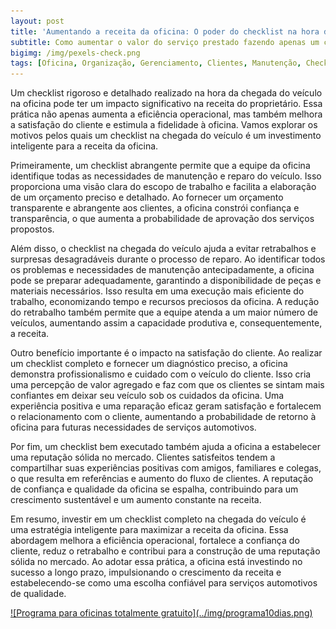 ```yaml
---  
layout: post
title: 'Aumentando a receita da oficina: O poder do checklist na hora da chegada do veículo' 
subtitle: Como aumentar o valor do serviço prestado fazendo apenas um checklist na hora do cliente chegar com seu veículo na sua oficina.
bigimg: /img/pexels-check.png  
tags: [Oficina, Organização, Gerenciamento, Clientes, Manutenção, CheckList, eficiência]  
---
```


Um checklist rigoroso e detalhado realizado na hora da chegada do veículo na oficina pode ter um impacto significativo na receita do proprietário. Essa prática não apenas aumenta a eficiência operacional, mas também melhora a satisfação do cliente e estimula a fidelidade à oficina. Vamos explorar os motivos pelos quais um checklist na chegada do veículo é um investimento inteligente para a receita da oficina.

Primeiramente, um checklist abrangente permite que a equipe da oficina identifique todas as necessidades de manutenção e reparo do veículo. Isso proporciona uma visão clara do escopo de trabalho e facilita a elaboração de um orçamento preciso e detalhado. Ao fornecer um orçamento transparente e abrangente aos clientes, a oficina constrói confiança e transparência, o que aumenta a probabilidade de aprovação dos serviços propostos.

Além disso, o checklist na chegada do veículo ajuda a evitar retrabalhos e surpresas desagradáveis durante o processo de reparo. Ao identificar todos os problemas e necessidades de manutenção antecipadamente, a oficina pode se preparar adequadamente, garantindo a disponibilidade de peças e materiais necessários. Isso resulta em uma execução mais eficiente do trabalho, economizando tempo e recursos preciosos da oficina. A redução do retrabalho também permite que a equipe atenda a um maior número de veículos, aumentando assim a capacidade produtiva e, consequentemente, a receita.

Outro benefício importante é o impacto na satisfação do cliente. Ao realizar um checklist completo e fornecer um diagnóstico preciso, a oficina demonstra profissionalismo e cuidado com o veículo do cliente. Isso cria uma percepção de valor agregado e faz com que os clientes se sintam mais confiantes em deixar seu veículo sob os cuidados da oficina. Uma experiência positiva e uma reparação eficaz geram satisfação e fortalecem o relacionamento com o cliente, aumentando a probabilidade de retorno à oficina para futuras necessidades de serviços automotivos.

Por fim, um checklist bem executado também ajuda a oficina a estabelecer uma reputação sólida no mercado. Clientes satisfeitos tendem a compartilhar suas experiências positivas com amigos, familiares e colegas, o que resulta em referências e aumento do fluxo de clientes. A reputação de confiança e qualidade da oficina se espalha, contribuindo para um crescimento sustentável e um aumento constante na receita.

Em resumo, investir em um checklist completo na chegada do veículo é uma estratégia inteligente para maximizar a receita da oficina. Essa abordagem melhora a eficiência operacional, fortalece a confiança do cliente, reduz o retrabalho e contribui para a construção de uma reputação sólida no mercado. Ao adotar essa prática, a oficina está investindo no sucesso a longo prazo, impulsionando o crescimento da receita e estabelecendo-se como uma escolha confiável para serviços automotivos de qualidade.

<a href="http://app.griffooficinas.com.br" target="_blank">
![Programa para oficinas totalmente gratuito](../img/programa10dias.png)
</a>
